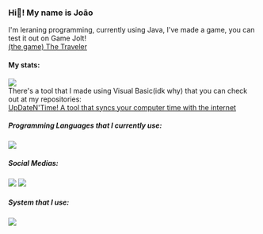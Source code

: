 ### Hi👋! My name is João

I'm leraning programming, currently using Java, I've made a game, you can test it out on Game Jolt!<br>
<a href="https://gamejolt.com/games/ttraveler/796130">(the game) The Traveler</a>

#### My stats:
<a href="https://docs.github.com/articles/why-are-my-contributions-not-showing-up-on-my-profile">
<img src="https://github-readme-stats.vercel.app/api?username=retrozinndev&theme=blue-green"></a>
<br>
There's a tool that I made using Visual Basic(idk why) that you can check out at my repositories:<br>
<a href="https://www.github.com/retrozinndev/UpDateNTime">UpDateN'Time! A tool that syncs your computer time with the internet</a><br>

##### Programming Languages that I currently use:
<a href="https://openjdk.org/">
<img src="https://img.shields.io/badge/Java-ED8B00?style=for-the-badge&logo=openjdk&logoColor=white"></a>

##### Social Medias:
<a href="https://www.reddit.com/user/Much_Clue7037">
 <img src="https://img.shields.io/badge/Reddit-FF4500?style=for-the-badge&logo=reddit&logoColor=white"></a>
<a href="https://stackoverflow.com/users/22116293/retrozinndev">
<img src="https://img.shields.io/badge/Stack_Overflow-FE7A16?style=for-the-badge&logo=stack-overflow&logoColor=white"></a>

##### System that I use:
<img src="https://img.shields.io/badge/Windows-0078D6?style=for-the-badge&logo=windows&logoColor=white">

<!--
**retrozinndev/retrozinndev** is a ✨ _special_ ✨ repository because its `README.md` (this file) appears on your GitHub profile.

Here are some ideas to get you started:

- 🔭 I’m currently working on ...
- 🌱 I’m currently learning ...
- 👯 I’m looking to collaborate on ...
- 🤔 I’m looking for help with ...
- 💬 Ask me about ...
- 📫 How to reach me: ...
- 😄 Pronouns: ...
- ⚡ Fun fact: ...
-->
